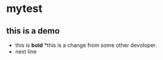 # mytest
## this is a demo
* this is **bold**
*this is a change from some other devoloper.
* next line
